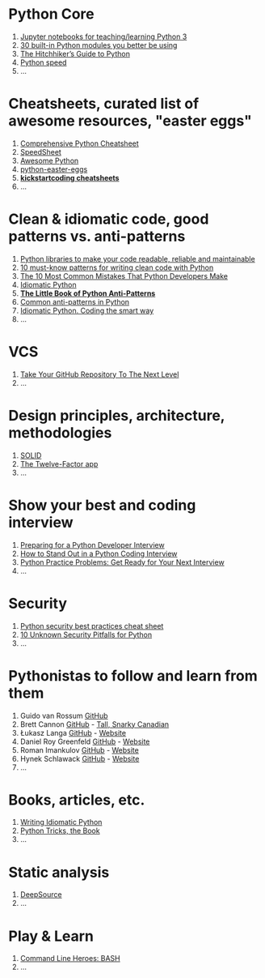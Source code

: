 <!--
.. title: Lake of Links
.. slug: lake-of-links
.. date: 2022-04-17 16:16:05 UTC+03:00
.. description: 
.. type: text
-->

# Python Core
1. [Jupyter notebooks for teaching/learning Python 3](https://jerry-git.github.io/learn-python3/)
2. [30 built-in Python modules you better be using](https://sunscrapers.com/blog/30-built-in-python-modules-you-should-be-using/)
3. [The Hitchhiker’s Guide to Python](https://docs.python-guide.org/)
4. [Python speed](https://wiki.python.org/moin/PythonSpeed)
5. ...


# Cheatsheets, curated list of awesome resources, "easter eggs"
1. [Comprehensive Python Cheatsheet](https://gto76.github.io/python-cheatsheet/)
2. [SpeedSheet](https://speedsheet.io/)
3. [Awesome Python](https://awesome-python.com/)
4. [python-easter-eggs](https://github.com/OrkoHunter/python-easter-eggs)
5. **[kickstartcoding cheatsheets](https://github.com/kickstartcoding/cheatsheets)**
6. ...


# Clean & idiomatic code, good patterns vs. anti-patterns
1. [Python libraries to make your code readable, reliable and maintainable ](https://isaak.dev/2020/08/python-libraries-to-make-your-code-readable-and-maintainable)
2. [10 must-know patterns for writing clean code with Python](https://dev.to/alexomeyer/10-must-know-patterns-for-writing-clean-code-with-python-56bf)
3. [The 10 Most Common Mistakes That Python Developers Make](https://www.toptal.com/python/top-10-mistakes-that-python-programmers-make)
4. [Idiomatic Python](https://intermediate-and-advanced-software-carpentry.readthedocs.io/en/latest/idiomatic-python.html)
5. **[The Little Book of Python Anti-Patterns](https://docs.quantifiedcode.com/python-anti-patterns/index.html)**
6. [Common anti-patterns in Python](https://deepsource.io/blog/8-new-python-antipatterns/)
7. [Idiomatic Python. Coding the smart way](https://medium.com/the-andela-way/idiomatic-python-coding-the-smart-way-cc560fa5f1d6)
8. ...


# VCS
1. [Take Your GitHub Repository To The Next Level](https://dev.to/eludadev/take-your-github-repository-to-the-next-level-17ge)
2. ...


# Design principles, architecture, methodologies
1. [SOLID](https://devopedia.org/solid-design-principles)
2. [The Twelve-Factor app](https://www.12factor.net/uk/)
3. ...


# Show your best and coding interview
1. [Preparing for a Python Developer Interview](https://stackabuse.com/preparing-for-a-python-developer-interview/)
2. [How to Stand Out in a Python Coding Interview](https://realpython.com/python-coding-interview-tips/)
3. [Python Practice Problems: Get Ready for Your Next Interview](https://realpython.com/python-practice-problems/)
4. ...


# Security
1. [Python security best practices cheat sheet](https://snyk.io/blog/python-security-best-practices-cheat-sheet/)
2. [10 Unknown Security Pitfalls for Python](https://blog.sonarsource.com/10-unknown-security-pitfalls-for-python)
3. ...


# Pythonistas to follow and learn from them
1. Guido van Rossum [GitHub](https://github.com/gvanrossum)
2. Brett Cannon [GitHub](https://github.com/brettcannon) - [Tall, Snarky Canadian](https://snarky.ca/)
3. Łukasz Langa [GitHub](https://github.com/ambv) - [Website](https://lukasz.langa.pl/)
4. Daniel Roy Greenfeld  [GitHub](https://github.com/pydanny) - [Website](https://daniel.feldroy.com/)
5. Roman Imankulov [GitHub](https://github.com/imankulov) - [Website](https://roman.pt/)
6. Hynek Schlawack [GitHub](https://github.com/hynek) - [Website](https://hynek.me/)
7. ...


# Books, articles, etc.
1. [Writing Idiomatic Python](https://jeffknupp.com/writing-idiomatic-python-ebook/)
2. [Python Tricks, the Book](https://realpython.com/products/python-tricks-book/)
3. ...

# Static analysis
1. [DeepSource](https://deepsource.io/)
2. ...


# Play & Learn
1. [Command Line Heroes: BASH](https://www.redhat.com/en/command-line-heroes/bash/index.html?extIdCarryOver=true&sc_cid=701f2000001OH79AAG)
2. ...
